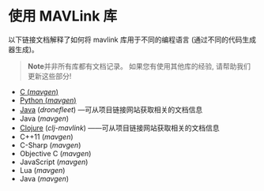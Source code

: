 # 使用 MAVLink 库

以下链接文档解释了如何将 mavlink 库用于不同的编程语言 (通过不同的代码生成器生成)。

> **Note**并非所有库都有文档记录。 如果您有使用其他库的经验, 请帮助我们更新这些部分!

* [C (*mavgen*)](../mavgen_c/README.md)
* [Python (*mavgen*)](../mavgen_python/README.md)
* [Java](https://github.com/dronefleet/mavlink) (*dronefleet*) —可从项目链接网站获取相关的文档信息
* Java (*mavgen*)
* [Clojure](https://github.com/WickedShell/clj-mavlink) (*clj-mavlink*) ——可从项目链接网站获取相关的文档信息
* C++11 (*mavgen*)
* C-Sharp (*mavgen*)
* Objective C (*mavgen*)
* JavaScript (*mavgen*)
* Lua (*mavgen*)
* Java (*mavgen*)